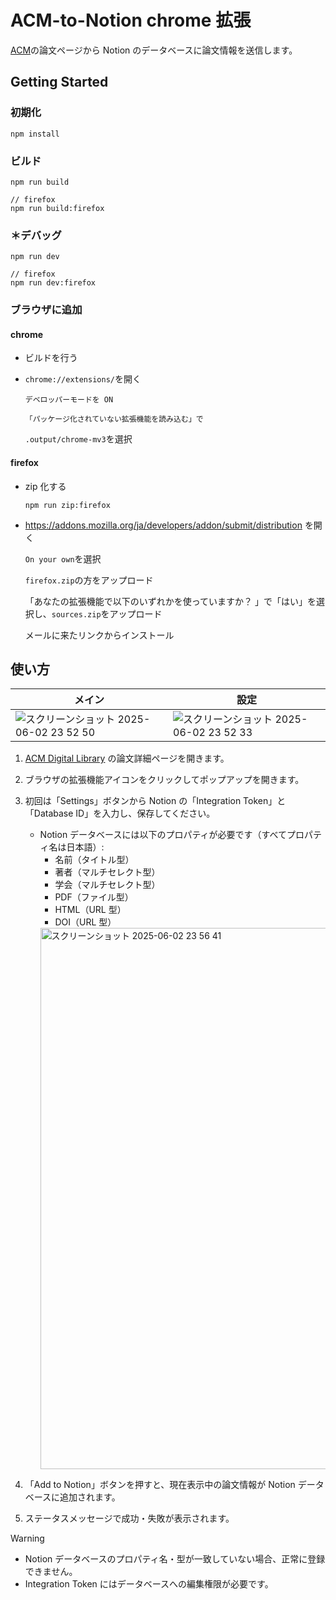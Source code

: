 # ACM-to-Notion chrome 拡張

[ACM](https://dl.acm.org/)の論文ページから Notion のデータベースに論文情報を送信します。

## Getting Started

### 初期化

```
npm install
```

### ビルド

```
npm run build

// firefox
npm run build:firefox
```

### ＊デバッグ

```
npm run dev

// firefox
npm run dev:firefox
```

### ブラウザに追加

#### chrome

- ビルドを行う

- `chrome://extensions/`を開く

      デベロッパーモードを ON

      「パッケージ化されていない拡張機能を読み込む」で

  `.output/chrome-mv3`を選択

#### firefox

- zip 化する
  ```
  npm run zip:firefox
  ```
- https://addons.mozilla.org/ja/developers/addon/submit/distribution を開く

  `On your own`を選択

  `firefox.zip`の方をアップロード

  「あなたの拡張機能で以下のいずれかを使っていますか？ 」で「はい」を選択し、`sources.zip`をアップロード

  メールに来たリンクからインストール

## 使い方
|メイン|設定|
|---|---|
|![スクリーンショット 2025-06-02 23 52 50](https://github.com/user-attachments/assets/06fb38da-e5dc-4a69-bca8-314f179f4b86)|![スクリーンショット 2025-06-02 23 52 33](https://github.com/user-attachments/assets/c906bdd3-f776-4312-a9a7-60f2c5165cbf)|

1. [ACM Digital Library](https://dl.acm.org/) の論文詳細ページを開きます。
2. ブラウザの拡張機能アイコンをクリックしてポップアップを開きます。
3. 初回は「Settings」ボタンから Notion の「Integration Token」と「Database ID」を入力し、保存してください。
   - Notion データベースには以下のプロパティが必要です（すべてプロパティ名は日本語）:
     - 名前（タイトル型）
     - 著者（マルチセレクト型）
     - 学会（マルチセレクト型）
     - PDF（ファイル型）
     - HTML（URL 型）
     - DOI（URL 型）
     <img width="866" alt="スクリーンショット 2025-06-02 23 56 41" src="https://github.com/user-attachments/assets/f82f2382-a3dd-49cb-969f-a6057509dbdb" />

4. 「Add to Notion」ボタンを押すと、現在表示中の論文情報が Notion データベースに追加されます。
5. ステータスメッセージで成功・失敗が表示されます。

> [!WARNING]
>
> - Notion データベースのプロパティ名・型が一致していない場合、正常に登録できません。
> - Integration Token にはデータベースへの編集権限が必要です。

